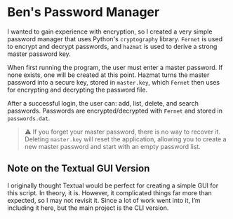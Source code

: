 # Ben's Password Manager

I wanted to gain experience with encryption, so I created a very simple password manager that uses Python's `cryptography` library. `Fernet` is used to encrypt and decrypt passwords, and `hazmat` is used to derive a strong master password key.

When first running the program, the user must enter a master password. If none exists, one will be created at this point. Hazmat turns the master password into a secure key, stored in `master.key`, which `Fernet` then uses for encrypting and decrypting the password file.

After a successful login, the user can: add, list, delete, and search passwords. Passwords are encrypted/decrypted with `Fernet` and stored in `passwords.dat`.

> ⚠️ If you forget your master password, there is no way to recover it.  
> Deleting `master.key` will reset the application, allowing you to create a new master password and start with an empty password list.

## Note on the Textual GUI Version

I originally thought Textual would be perfect for creating a simple GUI for this script. In theory, it is. However, it complicated things far more than expected, so I may not revisit it. Since a lot of work went into it, I’m including it here, but the main project is the CLI version.
